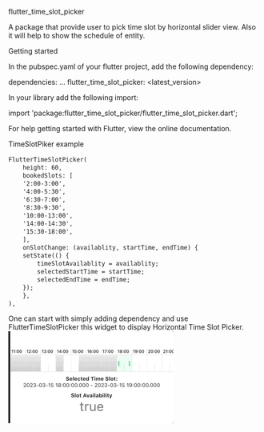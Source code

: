 
flutter_time_slot_picker

A package that provide user to pick time slot by horizontal slider view. Also it will help to show the schedule of entity.

Getting started

In the pubspec.yaml of your flutter project, add the following dependency:

dependencies:
  ...
  flutter_time_slot_picker: <latest_version>


In your library add the following import:

import 'package:flutter_time_slot_picker/flutter_time_slot_picker.dart';


For help getting started with Flutter, view the online documentation.

TimeSlotPiker example

    FlutterTimeSlotPicker(
        height: 60,
        bookedSlots: [
        '2:00-3:00',
        '4:00-5:30',
        '6:30-7:00',
        '8:30-9:30',
        '10:00-13:00',
        '14:00-14:30',
        '15:30-18:00',
        ],
        onSlotChange: (availablity, startTime, endTime) {
        setState(() {
            timeSlotAvailablity = availablity;
            selectedStartTime = startTime;
            selectedEndTime = endTime;
        });
        },
    ),

One can start with simply adding dependency and use FlutterTimeSlotPicker this widget to display Horizontal Time Slot Picker.
![Alt Text](https://github.com/ajitmalekar79/flutter_time_slot_picker/blob/main/flutter_time_slot_picker.gif)
